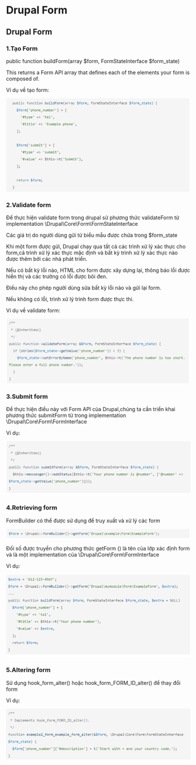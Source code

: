# Drupal Form

## Drupal Form

### 1.Tạo Form

public function buildForm\(array $form, FormStateInterface $form\_state\)

This returns a Form API array that defines each of the elements your form is composed of.

Ví dụ về tạo form:

![](.gitbook/assets/image.png)

### 2.Validate form

Để thực hiện validate form trong drupal sử phương thức validateForm từ implementation \Drupal\Core\Form\FormStateInterface

Các giá trị do người dùng gửi từ biểu mẫu được chứa trong $form\_state

Khi một form được gửi, Drupal chạy qua tất cả các trình xử lý xác thực cho form,cả trình xử lý xác thực mặc định và bất kỳ trình xử lý xác thực nào được thêm bởi các nhà phát triển.

Nếu có bất kỳ lỗi nào, HTML cho form được xây dựng lại, thông báo lỗi được hiển thị và các trường có lỗi được bôi đen.

Điều này cho phép người dùng sửa bất kỳ lỗi nào và gửi lại form.

Nếu không có lỗi, trình xử lý trình form được thực thi.

Ví dụ về validate form:

![](.gitbook/assets/image%20%286%29.png)

### 3.Submit form

Để thực hiện điều này với Form API của Drupal,chúng ta cần triển khai phương thức submitForm từ trong implementation \Drupal\Core\Form\FormInterface

Ví dụ:

![](.gitbook/assets/image%20%282%29.png)

### 4.Retrieving form

FormBuilder có thể được sử dụng để truy xuất và xử lý các form

![](.gitbook/assets/image%20%283%29.png)

Đối số được truyền cho phương thức getForm \(\) là tên của lớp xác định form và là một implementation của \Drupal\Core\Form\FormInterface

Ví dụ:

![](.gitbook/assets/image%20%288%29.png)

### 5.Altering form

Sử dụng hook\_form\_alter\(\) hoặc hook\_form\_FORM\_ID\_alter\(\) để thay đổi form

Ví dụ:

![](.gitbook/assets/image%20%281%29.png)





